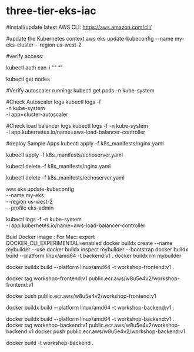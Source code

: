 # three-tier-eks-iac

#Install/update latest AWS CLI:
https://aws.amazon.com/cli/

#update the Kubernetes context
aws eks update-kubeconfig --name my-eks-cluster --region us-west-2

#verify access:

kubectl auth can-i "*" "*"


kubectl get nodes


#Verify autoscaler running:
kubectl get pods -n kube-system

#Check Autoscaler logs
kubectl logs -f \
  -n kube-system \
  -l app=cluster-autoscaler

#Check load balancer logs
kubectl logs -f -n kube-system \
  -l app.kubernetes.io/name=aws-load-balancer-controller


#deploy Sample Apps
kubectl apply -f k8s_manifests/nginx.yaml

kubectl apply -f k8s_manifests/echoserver.yaml

kubectl delete -f k8s_manifests/nginx.yaml

kubectl delete -f k8s_manifests/echoserver.yaml


aws eks update-kubeconfig \
  --name my-eks \
  --region us-west-2 \
  --profile eks-admin


kubectl logs -f -n kube-system \
  -l app.kubernetes.io/name=aws-load-balancer-controller


Buid Docker image :
For Mac:
export DOCKER_CLI_EXPERIMENTAL=enabled
docker buildx create --name mybuilder --use
docker buildx inspect mybuilder --bootstrap
docker buildx build --platform linux/amd64 -t backend:v1 . 
docker buildx rm mybuilder

docker buildx build --platform linux/amd64 -t workshop-frontend:v1 . 

docker tag workshop-frontend:v1 public.ecr.aws/w8u5e4v2/workshop-frontend:v1

docker push public.ecr.aws/w8u5e4v2/workshop-frontend:v1


docker buildx build --platform linux/amd64 -t workshop-backend:v1 . 

docker buildx build --platform linux/amd64 -t workshop-backend:v1 . 
docker tag workshop-backend:v1 public.ecr.aws/w8u5e4v2/workshop-backend:v1
docker push public.ecr.aws/w8u5e4v2/workshop-backend:v1

docker build -t workshop-backend .